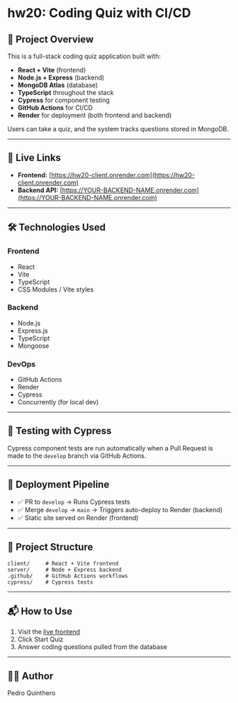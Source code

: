 # hw20: Coding Quiz with CI/CD

## 🚀 Project Overview

This is a full-stack coding quiz application built with:

* **React + Vite** (frontend)
* **Node.js + Express** (backend)
* **MongoDB Atlas** (database)
* **TypeScript** throughout the stack
* **Cypress** for component testing
* **GitHub Actions** for CI/CD
* **Render** for deployment (both frontend and backend)

Users can take a quiz, and the system tracks questions stored in MongoDB.

---

## 🔗 Live Links

* **Frontend:** [https://hw20-client.onrender.com](https://hw20-client.onrender.com)
* **Backend API:** [https://YOUR-BACKEND-NAME.onrender.com](https://YOUR-BACKEND-NAME.onrender.com)

---

## 🛠️ Technologies Used

### Frontend

* React
* Vite
* TypeScript
* CSS Modules / Vite styles

### Backend

* Node.js
* Express.js
* TypeScript
* Mongoose

### DevOps

* GitHub Actions
* Render
* Cypress
* Concurrently (for local dev)

---


## 🧪 Testing with Cypress

Cypress component tests are run automatically when a Pull Request is made to the `develop` branch via GitHub Actions.

---

## 🚀 Deployment Pipeline

* ✅ PR to `develop` → Runs Cypress tests
* ✅ Merge `develop` → `main` → Triggers auto-deploy to Render (backend)
* ✅ Static site served on Render (frontend)



---

## 📂 Project Structure

```
client/     # React + Vite frontend
server/     # Node + Express backend
.github/    # GitHub Actions workflows
cypress/    # Cypress tests
```

---

## 📬 How to Use

1. Visit the [live frontend](https://hw20-client.onrender.com)
2. Click Start Quiz
3. Answer coding questions pulled from the database

---

## 🧑‍💻 Author

Pedro Quinthero
